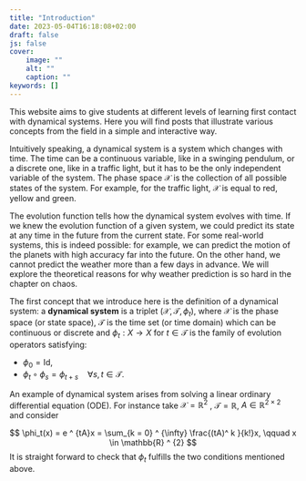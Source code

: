 ```yaml
---
title: "Introduction"
date: 2023-05-04T16:18:08+02:00
draft: false
js: false
cover:
    image: ""
    alt: ""
    caption: ""
keywords: []
---
```


This website aims to give students at different levels of learning first contact with dynamical systems. Here you will find posts that illustrate various concepts from the field in a simple and interactive way.

Intuitively speaking, a dynamical system is a system which changes with time. The time can be a continuous variable, like in a swinging pendulum, or a discrete one, like in a traffic light, but it has to be the only independent variable of the system. The phase space $\mathcal{X}$ is the collection of all possible states of the system. For example, for the traffic light, $\mathcal{X}$ is equal to red, yellow and green.

The evolution function  tells how the dynamical system evolves with time. If we knew the evolution function of a given system, we could predict its state at any time in the future from the current state. For some real-world systems, this is indeed possible: for example, we can predict the motion of the planets with high accuracy far into the future. On the other hand, we cannot predict the weather more than a few days in advance. We will explore the theoretical reasons for why weather prediction is so hard in the chapter on chaos.


The first concept that we introduce here is the definition of a dynamical system: 
a **dynamical system** is a triplet $(\mathcal{X} , \mathcal{T} , \phi_t)$, where $\mathcal{X}$ is the phase space (or state space), $\mathcal{T}$ is the time set (or time domain) which can be continuous or discrete and
$\phi_t: X → X$ for $t \in \mathcal{T}$ is the family of evolution operators satisfying:
* $\phi_0 = \text{Id}$, 
* $\phi_t \circ \phi_s = \phi_{t + s} \quad \forall s, t \in \mathcal{T}$.

An example of dynamical system arises from solving a linear ordinary differential equation (ODE). For instance take $\mathcal{X} = \mathbb{R} ^2$ , $\mathcal{T} = \mathbb{R}$, $A \in \mathbb{R} ^ {2 \times 2}$ and consider

$$ \phi_t(x) =  e ^ {tA}x = \sum_{k = 0} ^ {\infty} \frac{(tA)^ k }{k!}x, \qquad x \in \mathbb{R} ^ {2} $$
It is straight forward to check that $\phi_t$ fulfills the two conditions mentioned above.

